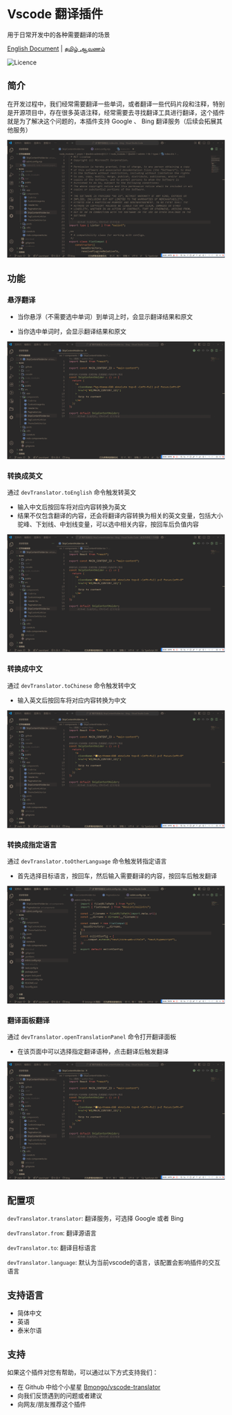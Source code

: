 # Vscode 翻译插件

用于日常开发中的各种需要翻译的场景

[English Document](../README.md) | [தமிழ் ஆவணம்](./README.ta.md)

![Licence](https://img.shields.io/github/license/intellism/vscode-comment-translate.svg)

## 简介

在开发过程中，我们经常需要翻译一些单词，或者翻译一些代码片段和注释，特别是开源项目中，存在很多英语注释，经常需要去寻找翻译工具进行翻译，这个插件就是为了解决这个问题的，本插件支持 Google 、 Bing 翻译服务（后续会拓展其他服务）

![Introduction](./images/features.gif)

## 功能

### 悬浮翻译

- 当你悬浮（不需要选中单词）到单词上时，会显示翻译结果和原文

- 当你选中单词时，会显示翻译结果和原文

![HoverWord](./images/hover_word.gif)

### 转换成英文

通过 `devTranslator.toEnglish` 命令触发转英文

- 输入中文后按回车将对应内容转换为英文
- 结果不仅包含翻译的内容，还会将翻译内容转换为相关的英文变量，包括大小驼峰、下划线、中划线变量，可以选中相关内容，按回车后负值内容

![ChineseToEnglish](./images/chinese_to_english.gif)

### 转换成中文

通过 `devTranslator.toChinese` 命令触发转中文

- 输入英文后按回车将对应内容转换为中文

![EnglishToChinese](./images/english_to_chinese.gif)

### 转换成指定语言

通过 `devTranslator.toOtherLanguage` 命令触发转指定语言

- 首先选择目标语言，按回车，然后输入需要翻译的内容，按回车后触发翻译

![ToOtherLanguage](./images/to_other_language.gif)

### 翻译面板翻译

通过 `devTranslator.openTranslationPanel` 命令打开翻译面板

- 在该页面中可以选择指定翻译语种，点击翻译后触发翻译

![OpenPanel](./images/open_panel.gif)

## 配置项

`devTranslator.translator`: 翻译服务，可选择 Google 或者 Bing

`devTranslator.from`: 翻译源语言

`devTranslator.to`: 翻译目标语言

`devTranslator.language`: 默认为当前vscode的语言，该配置会影响插件的交互语言

## 支持语言

- 简体中文
- 英语
- 泰米尔语

## 支持

如果这个插件对您有帮助，可以通过以下方式支持我们：

- 在 Github 中给个小星星 [Bmongo/vscode-translator](https://github.com/Bmongo/vscode-translator)
- 向我们反馈遇到的问题或者建议
- 向网友/朋友推荐这个插件
